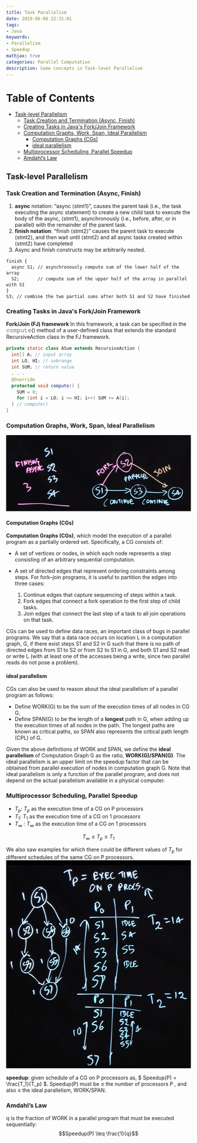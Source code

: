 ```yaml
---
title: Task Parallelism
date: 2019-06-08 22:31:01
tags: 
- Java
keywords:
- Parallelism
- Speedup
mathjax: true
categories: Parallel Computation
description: Some concepts in Task-level Parallelism
---
```


Table of Contents
=================

  * [Task-level Parallelism](#task-level-parallelism)
     * [Task Creation and Termination (Async, Finish)](#task-creation-and-termination-async-finish)
     * [Creating Tasks in Java's Fork/Join Framework](#creating-tasks-in-javas-forkjoin-framework)
     * [Computation Graphs, Work, Span, Ideal Parallelism](#computation-graphs-work-span-ideal-parallelism)
        * [Computation Graphs (CGs)](#computation-graphs-cgs)
        * [ideal parallelism](#ideal-parallelism)
     * [Multiprocessor Scheduling, Parallel Speedup](#multiprocessor-scheduling-parallel-speedup)
     * [Amdahl’s Law](#amdahls-law)


## Task-level Parallelism

### Task Creation and Termination (Async, Finish)
1. **async** notation:  “async ⟨stmt1⟩”, causes the parent task (i.e., the task executing the async statement) to create a new child task to execute the body of the async, ⟨stmt1⟩, asynchronously (i.e., before, after, or in parallel) with the remainder of the parent task.
2. **finish notation**: “finish ⟨stmt2⟩” causes the parent task to execute ⟨stmt2⟩, and then wait until ⟨stmt2⟩ and all async tasks created within ⟨stmt2⟩ have completed
3. Async and finish constructs may be arbitrarily nested.

```
finish {
  async S1; // asynchronously compute sum of the lower half of the array
  S2;       // compute sum of the upper half of the array in parallel with S1
}
S3; // combine the two partial sums after both S1 and S2 have finished
```

### Creating Tasks in Java's Fork/Join Framework

**Fork/Join (FJ) framework**  In this framework, a task can be specified in the 𝚌𝚘𝚖𝚙𝚞𝚝𝚎() method of a user-defined class that extends the standard RecursiveAction class in the FJ framework. 

```Java
private static class ASum extends RecursiveAction {
  int[] A; // input array
  int LO, HI; // subrange
  int SUM; // return value
  . . .
  @Override
  protected void compute() {
    SUM = 0;
    for (int i = LO; i <= HI; i++) SUM += A[i];
  } // compute()
}
```


### Computation Graphs, Work, Span, Ideal Parallelism

![](resources/1.png)

#### Computation Graphs (CGs)
**Computation Graphs (CGs)**, which model the execution of a parallel program as a partially ordered set. Specifically, a CG consists of:

- A set of vertices or nodes, in which each node represents a step consisting of an arbitrary sequential computation.
- A set of directed edges that represent ordering constraints among steps.
For fork–join programs, it is useful to partition the edges into three cases:

    1. Continue edges that capture sequencing of steps within a task.
    2. Fork edges that connect a fork operation to the first step of child tasks.
    3. Join edges that connect the last step of a task to all join operations on that task.

CGs can be used to define data races, an important class of bugs in parallel programs. We say that a data race occurs on location L in a computation graph, G, if there exist steps S1 and S2 in G such that there is no path of directed edges from S1 to S2 or from S2 to S1 in G, and both S1 and S2 read or write L (with at least one of the accesses being a write, since two parallel reads do not pose a problem).


#### ideal parallelism

CGs can also be used to reason about the ideal parallelism of a parallel program as follows:

- Define WORK(G) to be the sum of the execution times of all nodes in CG G,
- Define SPAN(G) to be the length of a **longest** path in G, when adding up the execution times of all nodes in the path. The longest paths are known as critical paths, so SPAN also represents the critical path length (CPL) of G.

Given the above definitions of WORK and SPAN, we define the **ideal parallelism** of Computation Graph G as the ratio, **WORK(G)/SPAN(G)**. The ideal parallelism is an upper limit on the speedup factor that can be obtained from parallel execution of nodes in computation graph G. Note that ideal parallelism is only a function of the parallel program, and does not depend on the actual parallelism available in a physical computer.


### Multiprocessor Scheduling, Parallel Speedup

- $T_p$: $T_p$ as the execution time of a CG on P processors
- $T_1$: $T_1$ as the execution time of a CG on 1 processors
- $T_{\infty}$ : $T_{\infty}$ as the execution time of a CG on 1 processors

$$T_{\infty} \leq T_p \leq  T_1$$

We also saw examples for which there could be different values of $T_p$ for different schedules of the same CG on P processors.
![](resources/2.png)


**speedup**: given schedule of a CG on P processors as, $ Speedup(P) = \frac{T_1}{T_p} $. Speedup(P) must be $\leq$ the number of processors P , and also $\leq$ the ideal parallelism, WORK/SPAN.


### Amdahl’s Law

q is the fraction of WORK in a parallel program that must be executed sequentially:
$$Speedup(P) \leq \frac{1}{q}$$

